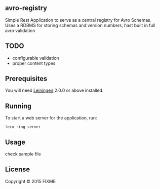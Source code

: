 ## avro-registry

Simple Rest Application to serve as a central registry for Avro Schemas.
Uses a RDBMS for storing schemas and version numbers, hast built in full avro validation


## TODO
* configurable validation
* proper content types

## Prerequisites

You will need [Leiningen][] 2.0.0 or above installed.

[leiningen]: https://github.com/technomancy/leiningen

## Running

To start a web server for the application, run:

    lein ring server


## Usage

check sample file



## License

Copyright © 2015 FIXME
